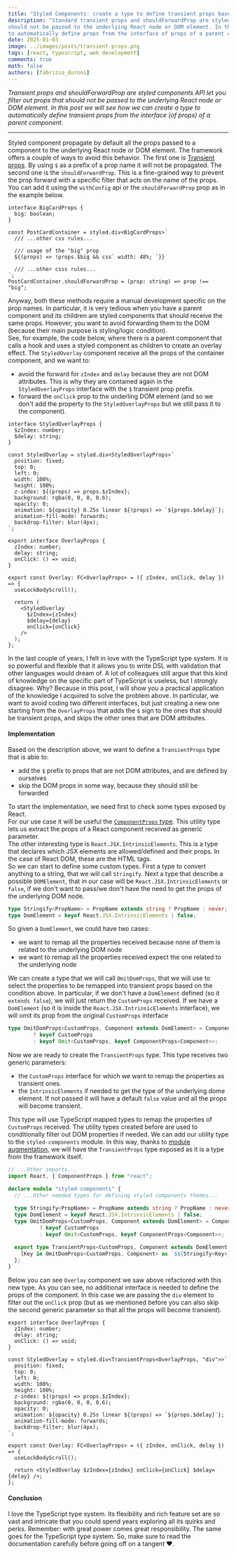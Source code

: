 ```yaml
---
title: "Styled Components: create a type to define transient props based on the props interface of another component"
description: "Standard transient props and shouldForwardProp are styled components API let you filter out props that 
should not be passed to the underlying React node or DOM element. In this post we will see how we can create a type 
to automatically define props from the interface of props of a parent component."
date: 2025-01-03
image: ../images/posts/transient-props.png
tags: [react, typescript, web development]
comments: true
math: false
authors: [fabrizio_duroni]
---
```


*Transient props and shouldForwardProp are styled components API let you filter out props that
should not be passed to the underlying React node or DOM element. In this post we will see how we can create a type
to automatically define transient props from the interface (of props) of a parent component.*

---

Styled component propagate by default all the props passed to a component to the underlying React node or DOM 
element. 
The framework offers a couple of ways to avoid this behavior. 
The first one is [Transient props](https://styled-components.com/docs/api#transient-props). By using `$` as a 
prefix of a prop name it will not be propagated.
The second one is the `shouldForwardProp`.
This is a fine-grained way to prevent the prop forward with a specific filter that acts on the name of the 
props. You can add it using  the `withConfig` api or the `shouldForwardProp` prop as in the example below.

```tsx
interface BigCardProps {
  big: boolean;
}

const PostCardContainer = styled.div<BigCardProps>`
  /// ...other css rules...
  
  /// usage of the "big" prop
  ${(props) => !props.$big && css` width: 48%; `}}
  
  /// ...other csss rules...
`;
PostCardContainer.shouldForwardProp = (prop: string) => prop !== "big";
```

Anyway, both these methods require a manual development specific on the prop names. In particular, it is very 
tedious when you have a parent component and its children are styled components that should receive the same props. 
However, you want to avoid forwarding them to the DOM (because their main purpose is styling/logic condition).  
See, for example, the code below, where there is a parent component that calls a hook and uses a styled component as 
children to create an overlay effect.
The `StyledOverlay` component receive all the props of the container component, and we want to:

* avoid the forward for `zIndex` and `delay` because they are not DOM attributes.
  This is why they are contained again in the `StyledOverlayProps` interface with the `$` transient prop prefix.
* forward the `onClick` prop to the underling DOM element (and so we don't add the property to the `StyledOverlayProps` but 
we still pass it to the component).

```tsx
interface StyledOverlayProps {
  $zIndex: number;
  $delay: string;
}

const StyledOverlay = styled.div<StyledOverlayProps>`
  position: fixed;
  top: 0;
  left: 0;
  width: 100%;
  height: 100%;
  z-index: ${(props) => props.$zIndex};
  background: rgba(0, 0, 0, 0.6);
  opacity: 0;
  animation: ${opacity} 0.25s linear ${(props) => `${props.$delay}`};
  animation-fill-mode: forwards;
  backdrop-filter: blur(4px);
`;

export interface OverlayProps {
  zIndex: number;
  delay: string;
  onClick: () => void;
}

export const Overlay: FC<OverlayProps> = ({ zIndex, onClick, delay }) => {
  useLockBodyScroll();

  return (
    <StyledOverlay
      $zIndex={zIndex}
      $delay={delay}
      onClick={onClick}
    />
  );
};
```

In the last couple of years, I felt in love with the TypeScript type system.
It is so powerful and flexible that it allows you to write DSL with validation that other languages would dream of.
A lot of colleagues still argue that this kind of knowledge on the specific part of TypeScript is useless, but I strongly 
disagree.
Why? Because in this post, I will show you a practical application of the knowledge I acquired to solve the 
problem above.
In particular, we want to avoid coding two different interfaces,
but just creating a new one starting from the `OverlayProps`
that adds the `$` sign to the ones that should be transient props, and skips the other ones that are DOM attributes.

#### Implementation

Based on the description above, we want to define a `TransientProps` type that is able to:

* add the `$` prefix to props that are not DOM attributes, and are defined by ourselves
* skip the DOM props in some way, because they should still be forwarded

To start the implementation, we need first to check some types exposed by React.  
For our use case it will be useful the [`ComponentProps` type](https://react-typescript-cheatsheet.netlify.app/docs/react-types/ComponentProps). 
This utility type lets us extract the props of a React component received as generic parameter.  
The other interesting type is `React.JSX.IntrinsicElements`.
This is a type that declares which JSX elements are allowed/defined and their props.
In the case of React DOM, these are the HTML tags.  
So we can start to define some custom types.
First a type to convert anything to a string, that we will call `Stringify`.
Next a type that describe a possible `DOMElement`,
that in our case will be `React.JSX.IntrinsicElements` or `false`,
if we don't want to pass/we don't have the need to get the props of the underlying DOM node.

```typescript
type Stringify<PropName> = PropName extends string ? PropName : never;
type DomElement = keyof React.JSX.IntrinsicElements | false;
```

So given a `DomElement`, we could have two cases:

* we want to remap all the properties received because none of them is related to the underlying DOM node
* we want to remap all the properties received expect the one related to the underlying node

We can create a type that we will call `OmitDomProps`,
that we will use to select the properties to be remapped into transient props based on the condition above.
In particular, if we don't have a `DomElement` defined (so it `extends false`),
we will just return the `CustomProps` received.
If we have a `DomElement` (so it is inside the `React.JSX.IntrinsicElements` interface),
we will omit its prop from the original `CustomProps` interface

```typescript
type OmitDomProps<CustomProps, Component extends DomElement> = Component extends false
        ? keyof CustomProps
        : keyof Omit<CustomProps, keyof ComponentProps<Component>>;
```

Now we are ready to create the `TransientProps` type.
This type receives two generic parameters:

* the `CustomProps` interface for which we want to remap the properties as transient ones.
* the `IntrinsicElements` if needed to get the type of the underlying dome element. If not passed it will have a default `false` value and all the props will become transient. 

This type will use TypeScript mapped types to remap the properties of `CustomProps` received.
The utility types created before are used to conditionally filter out DOM properties if needed.
We can add our utility type to the `styled-components` module.
In this way,
thanks to [module augmentation](https://www.typescriptlang.org/docs/handbook/declaration-merging.html#module-augmentation), 
we will have the `TransientProps` type exposed as it is a type from the framework itself.

```typescript
// ...Other imports...
import React, { ComponentProps } from "react";

declare module "styled-components" {
  // ...Other needed types for defining styled components themes...
  
  type Stringify<PropName> = PropName extends string ? PropName : never;
  type DomElement = keyof React.JSX.IntrinsicElements | false;
  type OmitDomProps<CustomProps, Component extends DomElement> = Component extends false
          ? keyof CustomProps
          : keyof Omit<CustomProps, keyof ComponentProps<Component>>;

  export type TransientProps<CustomProps, Component extends DomElement = false> = {
    [Key in OmitDomProps<CustomProps, Component> as `$${Stringify<Key>}`]: CustomProps[Key];
  };
}
```

Below you can see `Overlay` component we saw above refactored with this new type.
As you can see, no additional interface is needed to define the props of the component.
In this case we are passing the `div` element to filter out the `onClick` prop (but as we mentioned before you can also 
skip the second generic parameter so that all the props will become transient).

```tsx
export interface OverlayProps {
  zIndex: number;
  delay: string;
  onClick: () => void;
}

const StyledOverlay = styled.div<TransientProps<OverlayProps, "div">>`
  position: fixed;
  top: 0;
  left: 0;
  width: 100%;
  height: 100%;
  z-index: ${(props) => props.$zIndex};
  background: rgba(0, 0, 0, 0.6);
  opacity: 0;
  animation: ${opacity} 0.25s linear ${(props) => `${props.$delay}`};
  animation-fill-mode: forwards;
  backdrop-filter: blur(4px);
`;

export const Overlay: FC<OverlayProps> = ({ zIndex, onClick, delay }) => {
  useLockBodyScroll();

  return <StyledOverlay $zIndex={zIndex} onClick={onClick} $delay={delay} />;
};
```

#### Conclusion

I love the TypeScript type system.
Its flexibility and rich feature set are so vast and intricate that you could spend years
exploring all its quirks and perks.
Remember: with great power comes great responsibility. The same goes for the TypeScript type system. 
So, make sure to read the documentation carefully before going off on a tangent :heart:.
